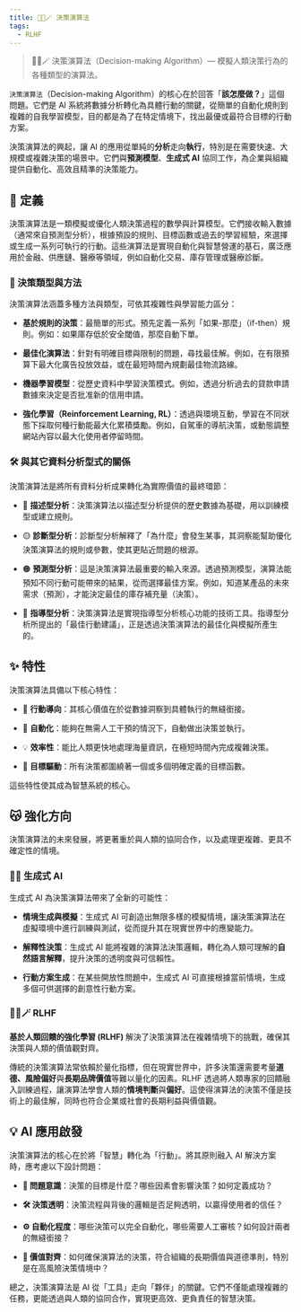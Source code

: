 ```yaml
---
title: 🔁😽🪄 決策演算法
tags:
  - RLHF
---
```

> 🔁😽🪄 決策演算法（Decision-making Algorithm）— 模擬人類決策行為的各種類型的演算法。

`決策演算法`（Decision-making Algorithm）的核心在於回答「**該怎麼做？**」這個問題。它們是 AI 系統將數據分析轉化為具體行動的關鍵，從簡單的自動化規則到複雜的自我學習模型，目的都是為了在特定情境下，找出最優或最符合目標的行動方案。

決策演算法的興起，讓 AI 的應用從單純的**分析**走向**執行**，特別是在需要快速、大規模或複雜決策的場景中。它們與**預測模型**、**生成式 AI** 協同工作，為企業與組織提供自動化、高效且精準的決策能力。

## 🔁 定義

決策演算法是一類模擬或優化人類決策過程的數學與計算模型。它們接收輸入數據（通常來自預測型分析），根據預設的規則、目標函數或過去的學習經驗，來選擇或生成一系列可執行的行動。這些演算法是實現自動化與智慧營運的基石，廣泛應用於金融、供應鏈、醫療等領域，例如自動化交易、庫存管理或醫療診斷。

### 🤖 決策類型與方法

決策演算法涵蓋多種方法與類型，可依其複雜性與學習能力區分：

- **基於規則的決策**：最簡單的形式。預先定義一系列「如果-那麼」（if-then）規則。例如：如果庫存低於安全閾值，那麼自動下單。
    
- **最佳化演算法**：針對有明確目標與限制的問題，尋找最佳解。例如，在有限預算下最大化廣告投放效益，或在最短時間內規劃最佳物流路線。
    
- **機器學習模型**：從歷史資料中學習決策模式。例如，透過分析過去的貸款申請數據來決定是否批准新的信用申請。
    
- **強化學習（Reinforcement Learning, RL）**：透過與環境互動，學習在不同狀態下採取何種行動能最大化累積獎勵。例如，自駕車的導航決策，或動態調整網站內容以最大化使用者停留時間。
    

### 🛠 與其它資料分析型式的關係

決策演算法是將所有資料分析成果轉化為實際價值的最終環節：

- 🔵 **描述型分析**：決策演算法以描述型分析提供的歷史數據為基礎，用以訓練模型或建立規則。
    
- 🟡 **診斷型分析**：診斷型分析解釋了「為什麼」會發生某事，其洞察能幫助優化決策演算法的規則或參數，使其更貼近問題的根源。
    
- 🟠 **預測型分析**：這是決策演算法最重要的輸入來源。透過預測模型，演算法能預知不同行動可能帶來的結果，從而選擇最佳方案。例如，知道某產品的未來需求（預測），才能決定最佳的庫存補充量（決策）。
    
- 🔴 **指導型分析**：決策演算法是實現指導型分析核心功能的技術工具。指導型分析所提出的「最佳行動建議」，正是透過決策演算法的最佳化與模擬所產生的。
    

## ✨ 特性

決策演算法具備以下核心特性：

- 🚀 **行動導向**：其核心價值在於從數據洞察到具體執行的無縫銜接。
    
- 🤖 **自動化**：能夠在無需人工干預的情況下，自動做出決策並執行。
    
- 💡 **效率性**：能比人類更快地處理海量資訊，在極短時間內完成複雜決策。
    
- 🎯 **目標驅動**：所有決策都圍繞著一個或多個明確定義的目標函數。
    

這些特性使其成為智慧系統的核心。

## 😽 強化方向

決策演算法的未來發展，將更著重於與人類的協同合作，以及處理更複雜、更具不確定性的情境。

### 🔄😽 生成式 AI

生成式 AI 為決策演算法帶來了全新的可能性：

- **情境生成與模擬**：生成式 AI 可創造出無限多樣的模擬情境，讓決策演算法在虛擬環境中進行訓練與測試，從而提升其在現實世界中的應變能力。
    
- **解釋性決策**：生成式 AI 能將複雜的演算法決策邏輯，轉化為人類可理解的**自然語言解釋**，提升決策的透明度與可信賴性。
    
- **行動方案生成**：在某些開放性問題中，生成式 AI 可直接根據當前情境，生成多個可供選擇的創意性行動方案。
    

### 🔁😽🪄 RLHF

**基於人類回饋的強化學習 (RLHF)** 解決了決策演算法在複雜情境下的挑戰，確保其決策與人類的價值觀對齊。

傳統的決策演算法常依賴於量化指標，但在現實世界中，許多決策還需要考量**道德、風險偏好**與**長期品牌價值**等難以量化的因素。RLHF 透過將人類專家的回饋融入訓練過程，讓演算法學會人類的**情境判斷**與**偏好**。這使得演算法的決策不僅是技術上的最佳解，同時也符合企業或社會的長期利益與價值觀。

## 💡 AI 應用啟發

決策演算法的核心在於將「智慧」轉化為「行動」。將其原則融入 AI 解決方案時，應考慮以下設計問題：

- **🎯 問題意識**：決策的目標是什麼？哪些因素會影響決策？如何定義成功？
    
- **🛠 決策透明**：決策流程與背後的邏輯是否足夠透明，以贏得使用者的信任？
    
- **⚙️ 自動化程度**：哪些決策可以完全自動化，哪些需要人工審核？如何設計兩者的無縫銜接？
    
- **🤝 價值對齊**：如何確保演算法的決策，符合組織的長期價值與道德準則，特別是在高風險決策情境中？
    

總之，決策演算法是 AI 從「工具」走向「夥伴」的關鍵。它們不僅能處理複雜的任務，更能透過與人類的協同合作，實現更高效、更負責任的智慧決策。
